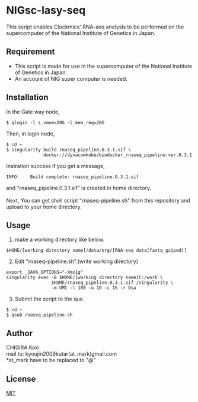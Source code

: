 # NIGsc-lasy-seq
This script enables Clockmics' RNA-seq analysis to be performed on the supercomputer of the National Institute of Genetics in Japan.

## Requirement

- This script is made for use in the supercomputer of the National Institute of Genetics in Japan.
- An account of NIG super computer is needed.

## Installation
In the Gate way node,
```
$ qlogin -l s_vmem=20G -l mem_req=20G
```
Then, in login node,
```
$ cd ~
$ singularity build rnaseq_pipeline.0.3.1.sif \
              docker://dynacomkobe/biodocker_rnaseq_pipeline:ver.0.3.1
```
Instration success if you get a message,
```
INFO:    Build complete: rnaseq_pipeline.0.3.1.sif
```
 and "rnaseq_pipeline.0.3.1.sif" is created in home directory.<br>
<br>
Next, You can get shell script "rnaseq-pipeline.sh" from this repository and upload to your home directory.<br>

## Usage
1. make a working directory like below.
```
$HOME/[working directory name]/data/org/[RNA-seq data(fastq gziped)]
```
2. Edit "rnaseq-pipeline.sh".(write working directory)
```
export _JAVA_OPTIONS="-Xmx1g"
singularity exec -B $HOME/[working directory name]C:/work \
                 $HOME/rnaseq_pipeline.0.3.1.sif /singularity \
                 -m UMI -l 100 -u 10 -c 16 -r Osa
```
3. Submit the script to the que.
```
$ cd ~
$ qsub rnaseq-pipeline.sh
```

## Author

CHIGIRA Koki<br>
mail to: kyoujin2009kutar(at_mark)gmail.com<br>
\*at_mark have to be replaced to "@"

## License

[MIT](http://KChigira.mit-license.org)</blockquote>

